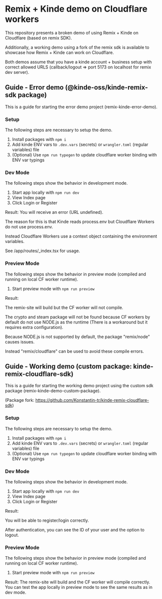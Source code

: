 # Remix + Kinde demo on Cloudflare workers

This repository presents a broken demo of using Remix + Kinde on Cloudflare (based on remix SDK).

Additionally, a working demo using a fork of the remix sdk is available to showcase how Remix + Kinde can work on Cloudflare.

Both demos assume that you have a kinde account + business setup with correct allowed URLS (callback/logout => port 5173 on localhost for remix dev server).

## Guide - Error demo (@kinde-oss/kinde-remix-sdk package)

This is a guide for starting the error demo project (remix-kinde-error-demo).

### Setup

The following steps are necessary to setup the demo.

1. Install packages with `npm i`
2. Add kinde ENV vars to `.dev.vars` (secrets) or `wrangler.toml` (regular variables) file
3. (Optional) Use `npm run typegen` to update cloudflare worker binding with ENV var typings

### Dev Mode

The following steps show the behavior in development mode.

1. Start app locally with `npm run dev`
2. View Index page
3. Click Login or Register

Result:
You will receive an error (URL undefined).

The reason for this is that Kinde reads process.env but Cloudflare Workers do not use process.env.

Instead Cloudflare Workers use a context object containing the environment variables.

See /app/routes/\_index.tsx for usage.

### Preview Mode

The following steps show the behavior in preview mode (compiled and running on local CF worker runtime).

1. Start preview mode with `npm run preview`

Result:

The remix-site will build but the CF worker will not compile.

The crypto and steam package will not be found because CF workers by default do not use NODE.js as the runtime (There is a workaround but it requires extra configuration).

Because NODE.js is not supported by default, the package "remix/node" causes issues.

Instead "remix/cloudflare" can be used to avoid these compile errors.

## Guide - Working demo (custom package: kinde-remix-cloudflare-sdk)

This is a guide for starting the working demo project using the custom sdk package (remix-kinde-demo-custom-package).

(Package fork: https://github.com/Konstantin-tr/kinde-remix-cloudflare-sdk)

### Setup

The following steps are necessary to setup the demo.

1. Install packages with `npm i`
2. Add kinde ENV vars to `.dev.vars` (secrets) or `wrangler.toml` (regular variables) file
3. (Optional) Use `npm run typegen` to update cloudflare worker binding with ENV var typings

### Dev Mode

The following steps show the behavior in development mode.

1. Start app locally with `npm run dev`
2. View Index page
3. Click Login or Register

Result:

You will be able to register/login correctly.

After authentication, you can see the ID of your user and the option to logout.

### Preview Mode

The following steps show the behavior in preview mode (compiled and running on local CF worker runtime).

1. Start preview mode with `npm run preview`

Result:
The remix-site will build and the CF worker will compile correctly.
You can test the app locally in preview mode to see the same results as in dev mode.
